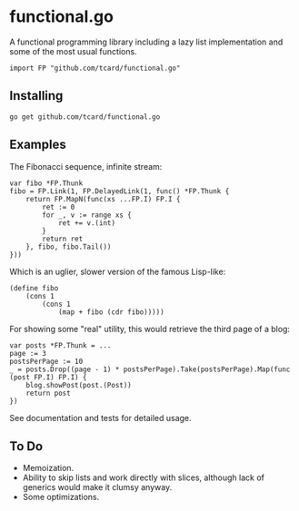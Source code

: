 # functional.go

A functional programming library including
a lazy list implementation and some of the most usual functions.

	import FP "github.com/tcard/functional.go"
	
## Installing

	go get github.com/tcard/functional.go
	
## Examples

The Fibonacci sequence, infinite stream:

	var fibo *FP.Thunk
	fibo = FP.Link(1, FP.DelayedLink(1, func() *FP.Thunk {
		return FP.MapN(func(xs ...FP.I) FP.I {
			ret := 0
			for _, v := range xs {
				ret += v.(int)
			}
			return ret
		}, fibo, fibo.Tail())
	}))
	
Which is an uglier, slower version of the famous Lisp-like:

	(define fibo
		(cons 1
			(cons 1
				(map + fibo (cdr fibo)))))		

For showing some "real" utility, this would retrieve the third page of a blog:

	var posts *FP.Thunk	= ...
	page := 3
	postsPerPage := 10
	_ = posts.Drop((page - 1) * postsPerPage).Take(postsPerPage).Map(func (post FP.I) FP.I) {
		blog.showPost(post.(Post))
		return post
	})
	
See documentation and tests for detailed usage.

## To Do
	
* Memoization.
* Ability to skip lists and work directly with slices, although lack of generics would make it clumsy anyway.
* Some optimizations.